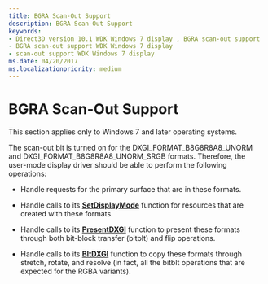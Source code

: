```yaml
---
title: BGRA Scan-Out Support
description: BGRA Scan-Out Support
keywords:
- Direct3D version 10.1 WDK Windows 7 display , BGRA scan-out support
- BGRA scan-out support WDK Windows 7 display
- scan-out support WDK Windows 7 display
ms.date: 04/20/2017
ms.localizationpriority: medium
---
```


# BGRA Scan-Out Support


This section applies only to Windows 7 and later operating systems.

The scan-out bit is turned on for the DXGI\_FORMAT\_B8G8R8A8\_UNORM and DXGI\_FORMAT\_B8G8R8A8\_UNORM\_SRGB formats. Therefore, the user-mode display driver should be able to perform the following operations:

-   Handle requests for the primary surface that are in these formats.

-   Handle calls to its [**SetDisplayMode**](/windows-hardware/drivers/ddi/d3dumddi/nc-d3dumddi-pfnd3dddi_setdisplaymode) function for resources that are created with these formats.

-   Handle calls to its [**PresentDXGI**](/windows-hardware/drivers/ddi/dxgiddi/ns-dxgiddi-dxgi_ddi_base_functions) function to present these formats through both bit-block transfer (bitblt) and flip operations.

-   Handle calls to its [**BltDXGI**](/windows-hardware/drivers/ddi/dxgiddi/ns-dxgiddi-dxgi_ddi_base_functions) function to copy these formats through stretch, rotate, and resolve (in fact, all the bitblt operations that are expected for the RGBA variants).

 

